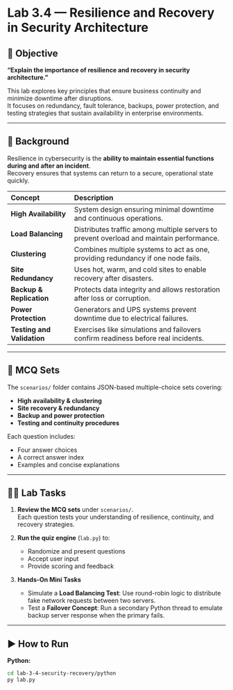 # Lab 3.4 — Resilience and Recovery in Security Architecture

## 🎯 Objective
**“Explain the importance of resilience and recovery in security architecture.”**

This lab explores key principles that ensure business continuity and minimize downtime after disruptions.  
It focuses on redundancy, fault tolerance, backups, power protection, and testing strategies that sustain availability in enterprise environments.

---

## 📖 Background

Resilience in cybersecurity is the **ability to maintain essential functions during and after an incident**.  
Recovery ensures that systems can return to a secure, operational state quickly.

| Concept | Description |
|:--|:--|
| **High Availability** | System design ensuring minimal downtime and continuous operations. |
| **Load Balancing** | Distributes traffic among multiple servers to prevent overload and maintain performance. |
| **Clustering** | Combines multiple systems to act as one, providing redundancy if one node fails. |
| **Site Redundancy** | Uses hot, warm, and cold sites to enable recovery after disasters. |
| **Backup & Replication** | Protects data integrity and allows restoration after loss or corruption. |
| **Power Protection** | Generators and UPS systems prevent downtime due to electrical failures. |
| **Testing and Validation** | Exercises like simulations and failovers confirm readiness before real incidents. |

---

## 🧩 MCQ Sets

The `scenarios/` folder contains JSON-based multiple-choice sets covering:
- **High availability & clustering**
- **Site recovery & redundancy**
- **Backup and power protection**
- **Testing and continuity procedures**

Each question includes:
- Four answer choices  
- A correct answer index  
- Examples and concise explanations  

---

## 🧑‍💻 Lab Tasks

1. **Review the MCQ sets** under `scenarios/`.  
   Each question tests your understanding of resilience, continuity, and recovery strategies.

2. **Run the quiz engine** (`lab.py`) to:  
   - Randomize and present questions  
   - Accept user input  
   - Provide scoring and feedback  

3. **Hands-On Mini Tasks**
   - Simulate a **Load Balancing Test**: Use round-robin logic to distribute fake network requests between two servers.
   - Test a **Failover Concept**: Run a secondary Python thread to emulate backup server response when the primary fails.

---

## ▶️ How to Run

**Python:**
```bash
cd lab-3-4-security-recovery/python
py lab.py
